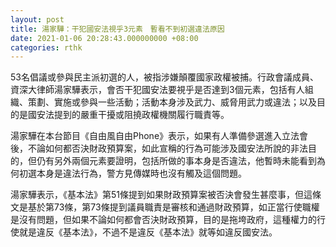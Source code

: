```yaml
---
layout: post
title: 湯家驊：干犯國安法視乎3元素　暫看不到初選違法原因
date: 2021-01-06 20:28:43.000000000 +08:00
categories: rthk
---
```


53名倡議或參與民主派初選的人，被指涉嫌顛覆國家政權被捕。行政會議成員、資深大律師湯家驊表示，會否干犯國安法要視乎是否達到3個元素，包括有人組織、策劃、實施或參與一些活動；活動本身涉及武力、威脅用武力或違法；以及目的是國安法提到的嚴重干擾或阻撓政權機關履行職責等。

湯家驊在本台節目《自由風自由Phone》表示，如果有人準備參選進入立法會後，不論如何都否決財政預算案，如此宣稱的行為可能涉及國安法所說的非法目的，但仍有另外兩個元素要證明，包括所做的事本身是否違法，他暫時未能看到為何初選本身是違法行為，警方見傳媒時也沒有觸及這個問題。

湯家驊表示，《基本法》第51條提到如果財政預算案被否決會發生甚麼事，但這條文是基於第73條，第73條提到議員職責是審核和通過財政預算，如正當行使職權是沒有問題，但如果不論如何都會否決財政預算，目的是拖垮政府，這種權力的行使就是違反《基本法》，不過不是違反《基本法》就等如違反國安法。
